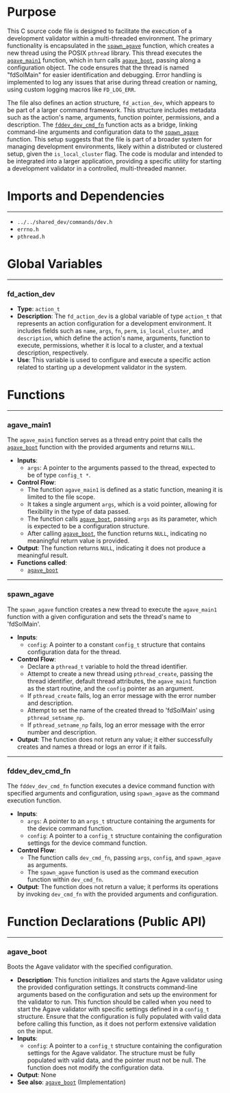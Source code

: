 # Purpose
This C source code file is designed to facilitate the execution of a development validator within a multi-threaded environment. The primary functionality is encapsulated in the [`spawn_agave`](#spawn_agave) function, which creates a new thread using the POSIX `pthread` library. This thread executes the [`agave_main1`](#agave_main1) function, which in turn calls [`agave_boot`](#agave_boot), passing along a configuration object. The code ensures that the thread is named "fdSolMain" for easier identification and debugging. Error handling is implemented to log any issues that arise during thread creation or naming, using custom logging macros like `FD_LOG_ERR`.

The file also defines an action structure, `fd_action_dev`, which appears to be part of a larger command framework. This structure includes metadata such as the action's name, arguments, function pointer, permissions, and a description. The [`fddev_dev_cmd_fn`](#fddev_dev_cmd_fn) function acts as a bridge, linking command-line arguments and configuration data to the [`spawn_agave`](#spawn_agave) function. This setup suggests that the file is part of a broader system for managing development environments, likely within a distributed or clustered setup, given the `is_local_cluster` flag. The code is modular and intended to be integrated into a larger application, providing a specific utility for starting a development validator in a controlled, multi-threaded manner.
# Imports and Dependencies

---
- `../../shared_dev/commands/dev.h`
- `errno.h`
- `pthread.h`


# Global Variables

---
### fd\_action\_dev
- **Type**: `action_t`
- **Description**: The `fd_action_dev` is a global variable of type `action_t` that represents an action configuration for a development environment. It includes fields such as `name`, `args`, `fn`, `perm`, `is_local_cluster`, and `description`, which define the action's name, arguments, function to execute, permissions, whether it is local to a cluster, and a textual description, respectively.
- **Use**: This variable is used to configure and execute a specific action related to starting up a development validator in the system.


# Functions

---
### agave\_main1<!-- {{#callable:agave_main1}} -->
The `agave_main1` function serves as a thread entry point that calls the [`agave_boot`](../../fdctl/commands/run_agave.c.driver.md#agave_boot) function with the provided arguments and returns `NULL`.
- **Inputs**:
    - `args`: A pointer to the arguments passed to the thread, expected to be of type `config_t *`.
- **Control Flow**:
    - The function `agave_main1` is defined as a static function, meaning it is limited to the file scope.
    - It takes a single argument `args`, which is a void pointer, allowing for flexibility in the type of data passed.
    - The function calls [`agave_boot`](../../fdctl/commands/run_agave.c.driver.md#agave_boot), passing `args` as its parameter, which is expected to be a configuration structure.
    - After calling [`agave_boot`](../../fdctl/commands/run_agave.c.driver.md#agave_boot), the function returns `NULL`, indicating no meaningful return value is provided.
- **Output**: The function returns `NULL`, indicating it does not produce a meaningful result.
- **Functions called**:
    - [`agave_boot`](../../fdctl/commands/run_agave.c.driver.md#agave_boot)


---
### spawn\_agave<!-- {{#callable:spawn_agave}} -->
The `spawn_agave` function creates a new thread to execute the `agave_main1` function with a given configuration and sets the thread's name to 'fdSolMain'.
- **Inputs**:
    - `config`: A pointer to a constant `config_t` structure that contains configuration data for the thread.
- **Control Flow**:
    - Declare a `pthread_t` variable to hold the thread identifier.
    - Attempt to create a new thread using `pthread_create`, passing the thread identifier, default thread attributes, the `agave_main1` function as the start routine, and the `config` pointer as an argument.
    - If `pthread_create` fails, log an error message with the error number and description.
    - Attempt to set the name of the created thread to 'fdSolMain' using `pthread_setname_np`.
    - If `pthread_setname_np` fails, log an error message with the error number and description.
- **Output**: The function does not return any value; it either successfully creates and names a thread or logs an error if it fails.


---
### fddev\_dev\_cmd\_fn<!-- {{#callable:fddev_dev_cmd_fn}} -->
The `fddev_dev_cmd_fn` function executes a device command function with specified arguments and configuration, using `spawn_agave` as the command execution function.
- **Inputs**:
    - `args`: A pointer to an `args_t` structure containing the arguments for the device command function.
    - `config`: A pointer to a `config_t` structure containing the configuration settings for the device command function.
- **Control Flow**:
    - The function calls `dev_cmd_fn`, passing `args`, `config`, and `spawn_agave` as arguments.
    - The `spawn_agave` function is used as the command execution function within `dev_cmd_fn`.
- **Output**: The function does not return a value; it performs its operations by invoking `dev_cmd_fn` with the provided arguments and configuration.


# Function Declarations (Public API)

---
### agave\_boot<!-- {{#callable_declaration:agave_boot}} -->
Boots the Agave validator with the specified configuration.
- **Description**: This function initializes and starts the Agave validator using the provided configuration settings. It constructs command-line arguments based on the configuration and sets up the environment for the validator to run. This function should be called when you need to start the Agave validator with specific settings defined in a `config_t` structure. Ensure that the configuration is fully populated with valid data before calling this function, as it does not perform extensive validation on the input.
- **Inputs**:
    - `config`: A pointer to a `config_t` structure containing the configuration settings for the Agave validator. The structure must be fully populated with valid data, and the pointer must not be null. The function does not modify the configuration data.
- **Output**: None
- **See also**: [`agave_boot`](../../fdctl/commands/run_agave.c.driver.md#agave_boot)  (Implementation)



